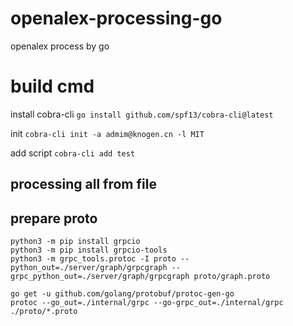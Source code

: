 # openalex-processing-go
openalex process by go

# build cmd

install cobra-cli
`go install github.com/spf13/cobra-cli@latest`

init
`cobra-cli init -a admim@knogen.cn -l MIT `

add script
`cobra-cli add test`


## processing all from file

## prepare proto

```
python3 -m pip install grpcio
python3 -m pip install grpcio-tools
python3 -m grpc_tools.protoc -I proto --python_out=./server/graph/grpcgraph --grpc_python_out=./server/graph/grpcgraph proto/graph.proto
```

```
go get -u github.com/golang/protobuf/protoc-gen-go
protoc --go_out=./internal/grpc --go-grpc_out=./internal/grpc ./proto/*.proto

```